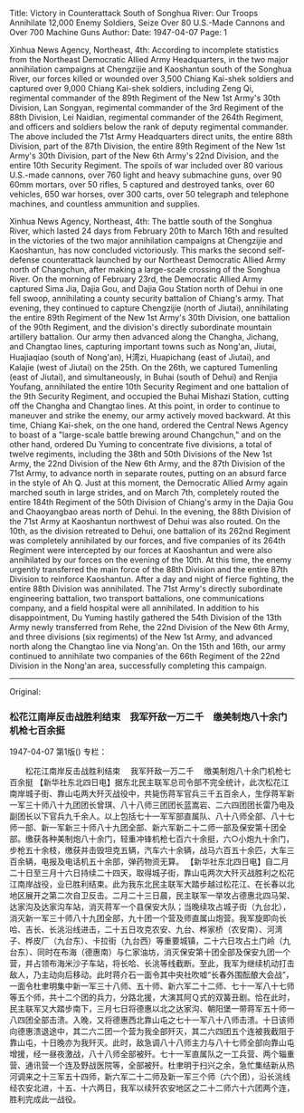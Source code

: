 Title: Victory in Counterattack South of Songhua River: Our Troops Annihilate 12,000 Enemy Soldiers, Seize Over 80 U.S.-Made Cannons and Over 700 Machine Guns
Author: 
Date: 1947-04-07
Page: 1

Xinhua News Agency, Northeast, 4th: According to incomplete statistics from the Northeast Democratic Allied Army Headquarters, in the two major annihilation campaigns at Chengzijie and Kaoshantun south of the Songhua River, our forces killed or wounded over 3,500 Chiang Kai-shek soldiers and captured over 9,000 Chiang Kai-shek soldiers, including Zeng Qi, regimental commander of the 89th Regiment of the New 1st Army's 30th Division, Lan Songyan, regimental commander of the 3rd Regiment of the 88th Division, Lei Naidian, regimental commander of the 264th Regiment, and officers and soldiers below the rank of deputy regimental commander. The above included the 71st Army Headquarters direct units, the entire 88th Division, part of the 87th Division, the entire 89th Regiment of the New 1st Army's 30th Division, part of the New 6th Army's 22nd Division, and the entire 10th Security Regiment. The spoils of war included over 80 various U.S.-made cannons, over 760 light and heavy submachine guns, over 90 60mm mortars, over 50 rifles, 5 captured and destroyed tanks, over 60 vehicles, 650 war horses, over 300 carts, over 50 telegraph and telephone machines, and countless ammunition and supplies.

Xinhua News Agency, Northeast, 4th: The battle south of the Songhua River, which lasted 24 days from February 20th to March 16th and resulted in the victories of the two major annihilation campaigns at Chengzijie and Kaoshantun, has now concluded victoriously. This marks the second self-defense counterattack launched by our Northeast Democratic Allied Army north of Changchun, after making a large-scale crossing of the Songhua River. On the morning of February 23rd, the Democratic Allied Army captured Sima Jia, Dajia Gou, and Dajia Gou Station north of Dehui in one fell swoop, annihilating a county security battalion of Chiang's army. That evening, they continued to capture Chengzijie (north of Jiutai), annihilating the entire 89th Regiment of the New 1st Army's 30th Division, one battalion of the 90th Regiment, and the division's directly subordinate mountain artillery battalion. Our army then advanced along the Changha, Jichang, and Changtao lines, capturing important towns such as Nong'an, Jiutai, Huajiaqiao (south of Nong'an), H湾zi, Huapichang (east of Jiutai), and Kalajie (west of Jiutai) on the 25th. On the 26th, we captured Tumenling (east of Jiutai), and simultaneously, in Buhai (south of Dehui) and Renjia Youfang, annihilated the entire 10th Security Regiment and one battalion of the 9th Security Regiment, and occupied the Buhai Mishazi Station, cutting off the Changha and Changtao lines. At this point, in order to continue to maneuver and strike the enemy, our army actively moved backward. At this time, Chiang Kai-shek, on the one hand, ordered the Central News Agency to boast of a "large-scale battle brewing around Changchun," and on the other hand, ordered Du Yuming to concentrate five divisions, a total of twelve regiments, including the 38th and 50th Divisions of the New 1st Army, the 22nd Division of the New 6th Army, and the 87th Division of the 71st Army, to advance north in separate routes, putting on an absurd farce in the style of Ah Q. Just at this moment, the Democratic Allied Army again marched south in large strides, and on March 7th, completely routed the entire 184th Regiment of the 50th Division of Chiang's army in the Dajia Gou and Chaoyangbao areas north of Dehui. In the evening, the 88th Division of the 71st Army at Kaoshantun northwest of Dehui was also routed. On the 10th, as the division retreated to Dehui, one battalion of its 262nd Regiment was completely annihilated by our forces, and five companies of its 264th Regiment were intercepted by our forces at Kaoshantun and were also annihilated by our forces on the evening of the 10th. At this time, the enemy urgently transferred the main force of the 88th Division and the entire 87th Division to reinforce Kaoshantun. After a day and night of fierce fighting, the entire 88th Division was annihilated. The 71st Army's directly subordinate engineering battalion, two transport battalions, one communications company, and a field hospital were all annihilated. In addition to his disappointment, Du Yuming hastily gathered the 54th Division of the 13th Army newly transferred from Rehe, the 22nd Division of the New 6th Army, and three divisions (six regiments) of the New 1st Army, and advanced north along the Changtao line via Nong'an. On the 15th and 16th, our army continued to annihilate two companies of the 66th Regiment of the 22nd Division in the Nong'an area, successfully completing this campaign.



<hr /> 

Original: 


### 松花江南岸反击战胜利结束　我军歼敌一万二千　缴美制炮八十余门机枪七百余挺

1947-04-07
第1版()
专栏：

　　松花江南岸反击战胜利结束
  　我军歼敌一万二千
  　缴美制炮八十余门机枪七百余挺
    【新华社东北四日电】据东北民主联军总司令部不完全统计，此次松花江南岸城子街、靠山屯两大歼灭战役中，共毙伤蒋军官兵三千五百余人，生俘蒋军新一军三十师八十九团团长曾琪、八十八师三团团长蓝嵩岩、二六四团团长雷乃电及副团长以下官兵九千余人。以上包括七十一军军部直属队、八十八师全部、八十七师一部、新一军新三十师八十九团全部、新六军新二十二师一部及保安第十团全部。缴获各种美制炮八十余门，轻重冲锋机枪七百六十余挺，六○小炮九十余门，步枪五十余枝，缴获并击毁坦克五辆，汽车六十余辆，战马六百五十余匹，大车三百余辆，电报及电话机五十余部，弹药物资无算。
    【新华社东北四日电】自二月二十日至三月十六日持续二十四天，取得城子街，靠山屯两次大歼灭战胜利之松花江南岸战役，业已胜利结束。此为我东北民主联军大踏步越过松花江、在长春以北地区展开之第二次自卫反击。二月二十三日晨，民主联军一举攻占德惠北四马架、达家沟及达家沟车站，消灭蒋军一个县保安大队；当晚续攻占城子街（九台北），消灭新一军三十师八十九团全部，九十团一个营及师直属山炮营。我军旋即向长哈、吉长、长洮沿线进击，二十五日攻克农安、九台、桦家桥（农安南）、河湾子、桦皮厂（九台东）、卡拉街（九台西）等重要城镇，二十六日攻占土门岭（九台东）、同时在布海（德惠南）与仁家油坊，消灭保安第十团全部及保安九团一个营，并占领布海米沙子车站，将长哈、长洮等线截断。至此，我军为继续机动打击敌人，乃主动向后移动。此时蒋介石一面令其中央社吹嘘“长春外围酝酿大会战”，一面令杜聿明集中新一军三十八师、五十师、新六军二十二师、七十一军八十七师等五个师，共十二个团的兵力，分路北援，大演其阿Ｑ式的双簧丑剧。恰在此时，民主联军又大踏步南下，三月七日将德惠以北之达家沟、朝阳堡一带蒋军五十师一八四团全部击溃。入晚，又将德惠西北靠山屯之七十一军八十八师击溃。十日该师向德惠溃退途中，其二六二团一个营为我全部歼灭，其二六四团五个连被我截阻于靠山屯，十日晚亦为我歼灭。此时，敌急调八十八师主力与八十七师全部向靠山屯增援，经一昼夜激战，八十八师全部被歼。七十一军直属队之一工兵营、两个辎重营、通讯营一个连及野战医院等，全部被歼。杜聿明于扫兴之余，急忙集结新从热河调来之十三军五十四师，新六军二十二师及新一军三个师（六个团），沿长洮线经农安北进，十五、十六两日，我军以续歼农安地区之二十二师六十六团两个连，胜利完成此一战役。
